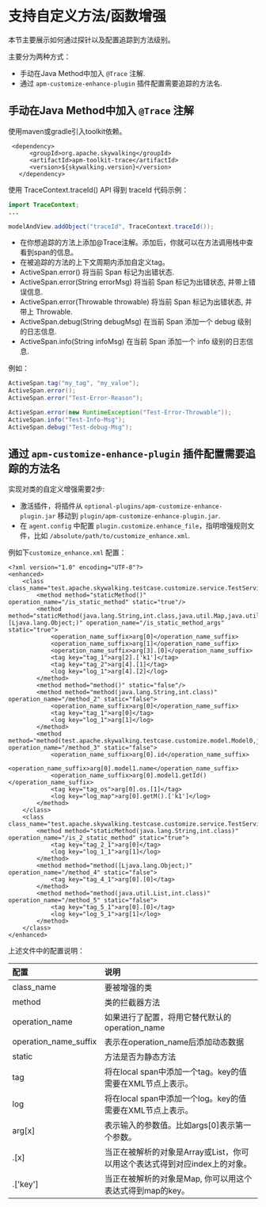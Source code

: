 # 支持自定义方法/函数增强

本节主要展示如何通过探针以及配置追踪到方法级别。

主要分为两种方式：

* 手动在Java Method中加入 `@Trace` 注解.
* 通过 `apm-customize-enhance-plugin` 插件配置需要追踪的方法名.

## 手动在Java Method中加入 `@Trace` 注解

使用maven或gradle引入toolkit依赖。

```markup
 <dependency>
      <groupId>org.apache.skywalking</groupId>
      <artifactId>apm-toolkit-trace</artifactId>
      <version>${skywalking.version}</version>
   </dependency>
```

使用 TraceContext.traceId\(\) API 得到 traceId 代码示例：

```java
import TraceContext;
...

modelAndView.addObject("traceId", TraceContext.traceId());
```

* 在你想追踪的方法上添加@Trace注解。添加后，你就可以在方法调用栈中查看到span的信息。
* 在被追踪的方法的上下文周期内添加自定义tag。
* ActiveSpan.error\(\) 将当前 Span 标记为出错状态.
* ActiveSpan.error\(String errorMsg\) 将当前 Span 标记为出错状态, 并带上错误信息.
* ActiveSpan.error\(Throwable throwable\) 将当前 Span 标记为出错状态, 并带上 Throwable.
* ActiveSpan.debug\(String debugMsg\) 在当前 Span 添加一个 debug 级别的日志信息.
* ActiveSpan.info\(String infoMsg\) 在当前 Span 添加一个 info 级别的日志信息.

例如：

```java
ActiveSpan.tag("my_tag", "my_value");
ActiveSpan.error();
ActiveSpan.error("Test-Error-Reason");

ActiveSpan.error(new RuntimeException("Test-Error-Throwable"));
ActiveSpan.info("Test-Info-Msg");
ActiveSpan.debug("Test-debug-Msg");
```

## 通过 `apm-customize-enhance-plugin` 插件配置需要追踪的方法名

实现对类的自定义增强需要2步:

* 激活插件，将插件从 `optional-plugins/apm-customize-enhance-plugin.jar` 移动到 `plugin/apm-customize-enhance-plugin.jar`.
* 在 `agent.config` 中配置 `plugin.customize.enhance_file`，指明增强规则文件，比如 `/absolute/path/to/customize_enhance.xml`.

例如下`customize_enhance.xml` 配置：

```markup
<?xml version="1.0" encoding="UTF-8"?>
<enhanced>
    <class class_name="test.apache.skywalking.testcase.customize.service.TestService1">
        <method method="staticMethod()" operation_name="/is_static_method" static="true"/>
        <method method="staticMethod(java.lang.String,int.class,java.util.Map,java.util.List,[Ljava.lang.Object;)" operation_name="/is_static_method_args" static="true">
            <operation_name_suffix>arg[0]</operation_name_suffix>
            <operation_name_suffix>arg[1]</operation_name_suffix>
            <operation_name_suffix>arg[3].[0]</operation_name_suffix>
            <tag key="tag_1">arg[2].['k1']</tag>
            <tag key="tag_2">arg[4].[1]</tag>
            <log key="log_1">arg[4].[2]</log>
        </method>
        <method method="method()" static="false"/>
        <method method="method(java.lang.String,int.class)" operation_name="/method_2" static="false">
            <operation_name_suffix>arg[0]</operation_name_suffix>
            <tag key="tag_1">arg[0]</tag>
            <log key="log_1">arg[1]</log>
        </method>
        <method method="method(test.apache.skywalking.testcase.customize.model.Model0,java.lang.String,int.class)" operation_name="/method_3" static="false">
            <operation_name_suffix>arg[0].id</operation_name_suffix>
            <operation_name_suffix>arg[0].model1.name</operation_name_suffix>
            <operation_name_suffix>arg[0].model1.getId()</operation_name_suffix>
            <tag key="tag_os">arg[0].os.[1]</tag>
            <log key="log_map">arg[0].getM().['k1']</log>
        </method>
    </class>
    <class class_name="test.apache.skywalking.testcase.customize.service.TestService2">
        <method method="staticMethod(java.lang.String,int.class)" operation_name="/is_2_static_method" static="true">
            <tag key="tag_2_1">arg[0]</tag>
            <log key="log_1_1">arg[1]</log>
        </method>
        <method method="method([Ljava.lang.Object;)" operation_name="/method_4" static="false">
            <tag key="tag_4_1">arg[0].[0]</tag>
        </method>
        <method method="method(java.util.List,int.class)" operation_name="/method_5" static="false">
            <tag key="tag_5_1">arg[0].[0]</tag>
            <log key="log_5_1">arg[1]</log>
        </method>
    </class>
</enhanced>
```

上述文件中的配置说明：

| 配置 | 说明 |
| :--- | :--- |
| class\_name | 要被增强的类 |
| method | 类的拦截器方法 |
| operation\_name | 如果进行了配置，将用它替代默认的operation\_name |
| operation\_name\_suffix | 表示在operation\_name后添加动态数据 |
| static | 方法是否为静态方法 |
| tag | 将在local span中添加一个tag。key的值需要在XML节点上表示。 |
| log | 将在local span中添加一个log。key的值需要在XML节点上表示。 |
| arg\[x\] | 表示输入的参数值。比如args\[0\]表示第一个参数。 |
| .\[x\] | 当正在被解析的对象是Array或List，你可以用这个表达式得到对应index上的对象。 |
| .\['key'\] | 当正在被解析的对象是Map, 你可以用这个表达式得到map的key。 |

